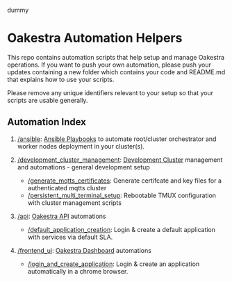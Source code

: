 dummy
# Oakestra Automation Helpers

This repo contains automation scripts that help setup and manage Oakestra operations. If you want to push your own automation, please push your updates containing a new folder which contains your code and README.md that explains how to use your scripts.

Please remove any unique identifiers relevant to your setup so that your scripts are usable generally.

## Automation Index

1. [/ansible](/ansible): [Ansible Playbooks](https://docs.ansible.com/ansible/latest/installation_guide/intro_installation.html) to automate root/cluster orchestrator and worker nodes deployment in your cluster(s). 

2. [/development_cluster_management](/development_cluster_management/): [Development Cluster](https://github.com/oakestra/oakestra?tab=readme-ov-file#%EF%B8%8F-how-to-create-a-development-cluster) management and automations - general development setup
    - [/generate_mqtts_certificates](/development_cluster_management/generate_mqtts_certificates/): Generate certifcate and key files for a authenticated mqtts cluster
    - [/persistent_multi_terminal_setup](/development_cluster_management/persistent_multi_terminal_setup/): Rebootable TMUX configuration with cluster management scripts

3. [/api](/api): [Oakestra API](https://github.com/oakestra/oakestra?tab=readme-ov-file#%F0%9F%A9%BB-use-the-apis-to-deploy-a-new-application-and-check-clusters-status) automations

    - [/default_application_creation](/api/default_application_creation/):  Login & create a default application with services via default SLA. 

4. [/frontend_ui](/frontend/): [Oakestra Dashboard](https://github.com/oakestra/dashboard) automations

    - [/login_and_create_application](/frontend/login_and_create_application/): Login & create an application automatically in a chrome browser. 
